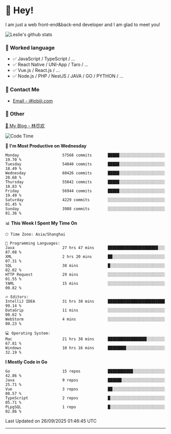 # 👋 Hey!

I am just a web front-end&back-end developer and I am glad to meet you!

![Leslie's github stats](https://github-readme-stats.vercel.app/api?username=unsafe-ptr&&show_icons=true&&title_color=1abc9c&&icon_color=1abc9c)


### 📝 Worked language

- ✅ JavaScript / TypeScript / ...
- ✅ React Native / UNI-App / Taro / ...
- ✅ Vue.js / React.js / ...
- ✅ Node.js / PHP / NestJS / JAVA / GO / PYTHON / ...

### 📮 Contact Me

- [Email - i#iobiji.com](mailto:i@iobiji.com)


### 🤪 Other

[📌 My Blog - 林尽欢](https://iobiji.com)

<!--START_SECTION:waka-->
![Code Time](http://img.shields.io/badge/Code%20Time-2%2C183%20hrs-blue)

📅 **I'm Most Productive on Wednesday** 

```text
Monday                   57568 commits       █████░░░░░░░░░░░░░░░░░░░░   19.70 % 
Tuesday                  54040 commits       █████░░░░░░░░░░░░░░░░░░░░   18.49 % 
Wednesday                60426 commits       █████░░░░░░░░░░░░░░░░░░░░   20.68 % 
Thursday                 55042 commits       █████░░░░░░░░░░░░░░░░░░░░   18.83 % 
Friday                   56944 commits       █████░░░░░░░░░░░░░░░░░░░░   19.49 % 
Saturday                 4229 commits        ░░░░░░░░░░░░░░░░░░░░░░░░░   01.45 % 
Sunday                   3988 commits        ░░░░░░░░░░░░░░░░░░░░░░░░░   01.36 % 
```


📊 **This Week I Spent My Time On** 

```text
🕑︎ Time Zone: Asia/Shanghai

💬 Programming Languages: 
Java                     27 hrs 47 mins      ██████████████████████░░░   87.08 % 
XML                      2 hrs 20 mins       ██░░░░░░░░░░░░░░░░░░░░░░░   07.31 % 
SQL                      38 mins             █░░░░░░░░░░░░░░░░░░░░░░░░   02.02 % 
HTTP Request             29 mins             ░░░░░░░░░░░░░░░░░░░░░░░░░   01.55 % 
YAML                     15 mins             ░░░░░░░░░░░░░░░░░░░░░░░░░   00.82 % 

🔥 Editors: 
IntelliJ IDEA            31 hrs 38 mins      █████████████████████████   99.14 % 
DataGrip                 11 mins             ░░░░░░░░░░░░░░░░░░░░░░░░░   00.62 % 
WebStorm                 4 mins              ░░░░░░░░░░░░░░░░░░░░░░░░░   00.23 % 

💻 Operating System: 
Mac                      21 hrs 38 mins      █████████████████░░░░░░░░   67.81 % 
Windows                  10 hrs 16 mins      ████████░░░░░░░░░░░░░░░░░   32.19 % 
```

**I Mostly Code in Go** 

```text
Go                       15 repos            ███████████░░░░░░░░░░░░░░   42.86 % 
Java                     9 repos             ██████░░░░░░░░░░░░░░░░░░░   25.71 % 
Vue                      3 repos             ██░░░░░░░░░░░░░░░░░░░░░░░   08.57 % 
TypeScript               2 repos             █░░░░░░░░░░░░░░░░░░░░░░░░   05.71 % 
PLpgSQL                  1 repo              █░░░░░░░░░░░░░░░░░░░░░░░░   02.86 % 
```




 Last Updated on 26/09/2025 01:46:45 UTC
<!--END_SECTION:waka-->
---
